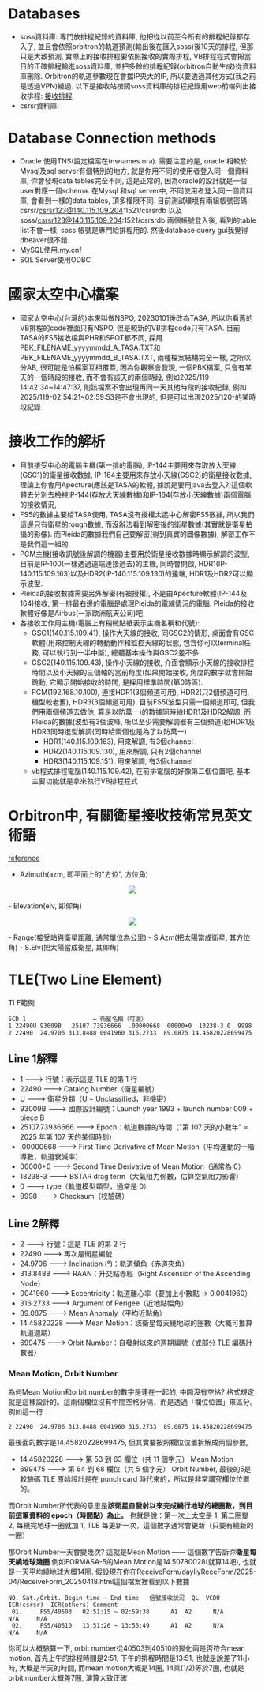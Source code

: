 # Databases
  - soss資料庫: 專門放排程紀錄的資料庫, 他把從以前至今所有的排程紀錄都存入了, 並且會依照orbitron的軌道預測(輸出後在匯入soss)後10天的排程, 但那只是大致預測, 實際上的接收排程要依照接收的實際排程, VB排程程式會把當日的正確排程輸進soss資料庫, 並把多餘的排程紀錄(orbitron自動生成)從資料庫刪除. Orbitron的軌道參數現在會擋IP央大的IP, 所以要透過其他方式(我之前是透過VPN)繞過.  以下是接收站按照soss資料庫的排程紀錄用web前端列出接收排程: [接收排程](http://140.115.109.136/Web/Schedule/Default.aspx)
  - csrsr資料庫:

# Database Connection methods
  - Oracle 使用TNS(設定檔案在tnsnames.ora). 需要注意的是, oracle 相較於Mysql及sql server有個特別的地方, 就是你用不同的使用者登入同一個資料庫, 你會發現data tables完全不同, 這是正常的, 因為oracle的設計就是一個user對應一個schema. 在Mysql 和sql server中, 不同使用者登入同一個資料庫, 會看到一樣的data tables, 頂多權限不同. 目前測試環境有兩組帳號密碼: csrsr/csrsr123@140.115.109.204:1521/csrsrdb 以及 soss/csrsr123@140.115.109.204:1521/csrsrdb 兩個帳號登入後, 看到的table list不會一樣. soss 帳號是專門給排程用的. 然後database query gui我覺得dbeaver很不錯.
  - MySQL使用.my.cnf
  - SQL Server使用ODBC

# 國家太空中心檔案
  - 國家太空中心(台灣的)本來叫做NSPO, 20230101後改為TASA, 所以你看舊的VB排程的code裡面只有NSPO, 但是較新的VB排程code只有TASA.  目前TASA的FS5接收檔與PHR和SPOT都不同, 採用PBK_FILENAME_yyyymmdd_A_TASA.TXT和PBK_FILENAME_yyyymmdd_B_TASA.TXT, 兩種檔案結構完全一樣, 之所以分AB, 很可能是怕檔案互相覆蓋, 因為你觀察會發現, 一個PBK檔案, 只會有某天的一個時段的接收, 而不會有該天的兩個時段, 例如2025/119-14:42:34~14:47:37, 則該檔案不會出現再同一天其他時段的接收紀錄, 例如2025/119-02:54:21~02:59:53是不會出現的, 但是可以出現2025/120-的某時段紀錄

# 接收工作的解析
  - 目前接受中心的電腦主機(第一排的電腦), IP-144主要用來存取放大天線(GSC1)的衛星接收數據, IP-164主要用來存放小天線(GSC2)的衛星接收數據, 理論上你會用Apecture(應該是TASA的軟體, 據說是要用java去登入?)這個軟體去分別去檢視IP-144(存放大天線數據)和IP-164(存放小天線數據)兩個電腦的接收情況, 
  - FS5的數據主要給TASA使用, TASA沒有授權太遙中心解密FS5數據, 所以我們這邊只有衛星的rough數據, 而沒辦法看到解密後的衛星數據(其實就是衛星拍攝的影像). 而Pleida的數據我們自己要解密(得到真實的圖像數據), 解密工作不是我們這一組的.
  - PCM主機(接收訊號後解調的機器)主要用於衛星接收數據時顯示解調的波型, 目前是IP-100(一樣透過遠端連接過去)的主機, 同時會開啟, HDR1(IP-140.115.109.163)以及HDR2(IP-140.115.109.130)的遠端, HDR1及HDR2可以顯示波型.
  - Pleida的接收數據需要另外解密(有被授權), 不是由Apecture軟體(IP-144及164)接收, 第一排最右邊的電腦是處理Pleida的電線情況的電腦. Pleida的接收軟體好像是Airbus(一家歐洲航天公司)吧
  - 各接收工作用主機(電腦上有稍微貼紙表示主機名稱和代號): 
    - GSC1(140.115.109.41), 操作大天線的接收, 同GSC2的情形, 桌面會有GSC軟體(用來控制天線的轉動動作和監控天線的狀態, 包含你可以terminal任務, 可以執行到一半中斷), 總體基本操作與GSC2差不多
    - GSC2(140.115.109.43), 操作小天線的接收, 介面會顯示小天線的接收排程時間以及小天線的三個軸的當前角度(如果開始接收, 角度的數字就會開始跳動, 它顯示開始接收的時間, 是採用標準時間(第0時區). 
    - PCM(192.168.10.100), 連接HDR1(3個頻道可用), HDR2(只2個頻道可用, 機型較老舊), HDR3(3個頻道可用).   目前FS5(波型只需一個頻道即可, 但我們用兩個頻道去做他, 算是以防萬一)的數據同時給HDR1及HDR2解調, 而Pleida的數據(波型有3個波峰, 所以至少需要解調器有三個頻道)給HDR1及HDR3同時進型解調(同時給兩個也是為了以防萬一)
      - HDR1(140.115.109.163), 用來解調, 有3個channel
      - HDR2(140.115.109.130), 用來解調, 只有2個channel
      - HDR3(140.115.109.151), 用來解調, 有3個channel
    - vb程式排程電腦(140.115.109.42), 在前排電腦的好像第二個位置吧, 基本主要功能就是拿來執行VB排程程式


# Orbitron中, 有關衛星接收技術常見英文術語 
  [reference](https://tieba.baidu.com/p/771066249)
  - Azimuth(azm, 即平面上的"方位", 方位角)
<p align="center">
  <img src="Azimuth.png"/>
</p>
  - Elevation(elv, 即仰角)
<p align="center">
  <img src="Example-of-an-Elevation-mask-along-the-azimuth.png"/>
</p>
  - Range(接受站與衛星距離, 通常單位為公里)
  - S.Azm(把太陽當成衛星, 其方位角)
  - S.Elv(把太陽當成衛星, 其仰角)

# TLE(Two Line Element)
TLE範例
```
SCD 1                   ← 衛星名稱（可選）
1 22490U 93009B   25107.73936666  .00000668  00000+0  13238-3 0  9998
2 22490  24.9706 313.8488 0041960 316.2733  89.0875 14.45820228699475
```
## Line 1解釋
  - 1  --->	行號：表示這是 TLE 的第 1 行
  - 22490 ---> Catalog Number（衛星編號）
  - U ---> 衛星分類（U = Unclassified，非機密）
  - 93009B ---> 國際設計編號：Launch year 1993 + launch number 009 + piece B
  - 25107.73936666 ---> Epoch：軌道數據的時間（"第 107 天的小數年" = 2025 年第 107 天的某個時刻）
  - .00000668 ---> First Time Derivative of Mean Motion（平均運動的一階導數，軌道衰減率）
  - 00000+0	---> Second Time Derivative of Mean Motion（通常為 0）
  - 13238-3	---> BSTAR drag term（大氣阻力係數，估算空氣阻力影響）
  - 0 ---> type（軌道模型類型，通常是 0）
  - 9998 ---> Checksum（校驗碼）
## Line 2解釋
  - 2 ---> 行號：這是 TLE 的第 2 行
  - 22490 ---> 再次是衛星編號
  - 24.9706	---> Inclination (°)：軌道傾角（赤道夾角）
  - 313.8488 ---> RAAN：升交點赤經（Right Ascension of the Ascending Node）
  - 0041960	---> Eccentricity：軌道離心率（要加上小數點 → 0.0041960）
  - 316.2733 ---> Argument of Perigee（近地點幅角）
  - 89.0875	---> Mean Anomaly（平均近點角）
  - 14.45820228	---> Mean Motion：該衛星每天繞地球的圈數（大概可推算軌道週期）
  - 699475 ---> Orbit Number：自發射以來的週期編號（或部分 TLE 編碼計數器）
### Mean Motion, Orbit Number
  為何Mean Motion和orbit number的數字是連在一起的, 中間沒有空格? 格式規定就是這樣設計的。這兩個欄位沒有中間空格分隔，而是透過「欄位位置」來區分。
  例如這一行：
```
2 22490  24.9706 313.8488 0041960 316.2733  89.0875 14.45820228699475
```
  最後面的數字是14.45820228699475, 但其實要按照欄位位置拆解成兩個參數, 
  - 14.45820228	---> 第 53 到 63 欄位（共 11 個字元）	Mean Motion
  - 699475 ---> 第 64 到 68 欄位（共 5 個字元）	Orbit Number, 最後的5是較驗碼
  TLE 原始設計是在 punch card 時代來的，所以是非常講究欄位位置的。

  而Orbit Number所代表的意思是**該衛星自發射以來完成繞行地球的總圈數，到目前這筆資料的 epoch（時間點）為止。** 也就是說：第一次上太空是 1, 第二圈變 2, 每繞完地球一圈就加 1, TLE 每更新一次，這個數字通常會更新（只要有繞新的一圈）

  那Orbit Number一天會變幾次? 這就是Mean Motion —— 這個數字告訴你**衛星每天繞地球幾圈**
  例如FORMASA-5的Mean Motion是14.50780028(就算14吧), 也就是一天平均繞地球大概14圈. 假設現在你在ReceiveForm/dayliyReceForm/2025-04/ReceiveForm_20250418.html這個檔案裡看到以下數據
```
NO.	Sat./Orbit.	Begin time ~ End time	信號接收狀況	QL	VCDU	ICR(csrsr)	ICR(others)	Comment
 01.	 FS5/40503	 02:51:15 ~ 02:59:38	  A1  A2	  N/A	 	  N/A	  N/A	 
 02.	 FS5/40510	 13:51:26 ~ 13:56:49	  A1  A2	  N/A	 	  N/A	  N/A	
``` 
  你可以大概驗算一下, orbit number從40503到40510的變化兩是否符合mean motion, 首先上午的排程時間是2:51, 下午的排程時間是13:51, 也就是說差了11小時, 大概是半天的時間, 而mean motion大概是14圈, 14乘(1/2)等於7圈, 也就是orbit number大概差7圈, 演算大致正確



